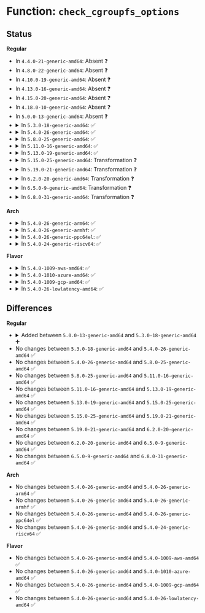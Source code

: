 # Function: <code>check_cgroupfs_options</code>

## Status
<b>Regular</b>
<ul>
<li>
In <code>4.4.0-21-generic-amd64</code>: Absent ❓
</li>
<li>
In <code>4.8.0-22-generic-amd64</code>: Absent ❓
</li>
<li>
In <code>4.10.0-19-generic-amd64</code>: Absent ❓
</li>
<li>
In <code>4.13.0-16-generic-amd64</code>: Absent ❓
</li>
<li>
In <code>4.15.0-20-generic-amd64</code>: Absent ❓
</li>
<li>
In <code>4.18.0-10-generic-amd64</code>: Absent ❓
</li>
<li>
In <code>5.0.0-13-generic-amd64</code>: Absent ❓
</li>
<li>
<details>
<summary>In <code>5.3.0-18-generic-amd64</code>: ✅</summary>

```c
int check_cgroupfs_options(struct fs_context * fc)
```

```json
{
  "name": "check_cgroupfs_options",
  "collision_type": "Unique Static",
  "inline_type": "No",
  "funcs": [
    {
      "addr": 18446744071580270928,
      "name": "check_cgroupfs_options",
      "external": false,
      "loc": "kernel/cgroup/cgroup-v1.c:1005",
      "file": "kernel/cgroup/cgroup-v1.c",
      "inline": "seen, unknown",
      "caller_inline": [],
      "caller_func": [
        "kernel/cgroup/cgroup-v1.c:cgroup1_get_tree",
        "kernel/cgroup/cgroup-v1.c:cgroup1_reconfigure"
      ]
    }
  ],
  "symbols": [
    {
      "addr": 18446744071580270928,
      "name": "check_cgroupfs_options",
      "section": ".text",
      "bind": "STB_LOCAL",
      "size": 296
    }
  ]
}
```
</details>
</li>
<li>
<details>
<summary>In <code>5.4.0-26-generic-amd64</code>: ✅</summary>

```c
int check_cgroupfs_options(struct fs_context * fc)
```

```json
{
  "name": "check_cgroupfs_options",
  "collision_type": "Unique Static",
  "inline_type": "No",
  "funcs": [
    {
      "addr": 18446744071580319984,
      "name": "check_cgroupfs_options",
      "external": false,
      "loc": "kernel/cgroup/cgroup-v1.c:987",
      "file": "kernel/cgroup/cgroup-v1.c",
      "inline": "seen, unknown",
      "caller_inline": [],
      "caller_func": [
        "kernel/cgroup/cgroup-v1.c:cgroup1_get_tree",
        "kernel/cgroup/cgroup-v1.c:cgroup1_reconfigure"
      ]
    }
  ],
  "symbols": [
    {
      "addr": 18446744071580319984,
      "name": "check_cgroupfs_options",
      "section": ".text",
      "bind": "STB_LOCAL",
      "size": 296
    }
  ]
}
```
</details>
</li>
<li>
<details>
<summary>In <code>5.8.0-25-generic-amd64</code>: ✅</summary>

```c
int check_cgroupfs_options(struct fs_context * fc)
```

```json
{
  "name": "check_cgroupfs_options",
  "collision_type": "Unique Static",
  "inline_type": "No",
  "funcs": [
    {
      "addr": 18446744071580391088,
      "name": "check_cgroupfs_options",
      "external": false,
      "loc": "kernel/cgroup/cgroup-v1.c:981",
      "file": "kernel/cgroup/cgroup-v1.c",
      "inline": "seen, unknown",
      "caller_inline": [],
      "caller_func": [
        "kernel/cgroup/cgroup-v1.c:cgroup1_root_to_use",
        "kernel/cgroup/cgroup-v1.c:cgroup1_reconfigure"
      ]
    }
  ],
  "symbols": [
    {
      "addr": 18446744071580391088,
      "name": "check_cgroupfs_options",
      "section": ".text",
      "bind": "STB_LOCAL",
      "size": 347
    }
  ]
}
```
</details>
</li>
<li>
<details>
<summary>In <code>5.11.0-16-generic-amd64</code>: ✅</summary>

```c
int check_cgroupfs_options(struct fs_context * fc)
```

```json
{
  "name": "check_cgroupfs_options",
  "collision_type": "Unique Static",
  "inline_type": "No",
  "funcs": [
    {
      "addr": 18446744071580378144,
      "name": "check_cgroupfs_options",
      "external": false,
      "loc": "kernel/cgroup/cgroup-v1.c:986",
      "file": "kernel/cgroup/cgroup-v1.c",
      "inline": "seen, unknown",
      "caller_inline": [],
      "caller_func": [
        "kernel/cgroup/cgroup-v1.c:cgroup1_root_to_use",
        "kernel/cgroup/cgroup-v1.c:cgroup1_reconfigure"
      ]
    }
  ],
  "symbols": [
    {
      "addr": 18446744071580378144,
      "name": "check_cgroupfs_options",
      "section": ".text",
      "bind": "STB_LOCAL",
      "size": 347
    }
  ]
}
```
</details>
</li>
<li>
<details>
<summary>In <code>5.13.0-19-generic-amd64</code>: ✅</summary>

```c
int check_cgroupfs_options(struct fs_context * fc)
```

```json
{
  "name": "check_cgroupfs_options",
  "collision_type": "Unique Static",
  "inline_type": "No",
  "funcs": [
    {
      "addr": 18446744071580381056,
      "name": "check_cgroupfs_options",
      "external": false,
      "loc": "kernel/cgroup/cgroup-v1.c:992",
      "file": "kernel/cgroup/cgroup-v1.c",
      "inline": "seen, unknown",
      "caller_inline": [],
      "caller_func": [
        "kernel/cgroup/cgroup-v1.c:cgroup1_root_to_use",
        "kernel/cgroup/cgroup-v1.c:cgroup1_reconfigure"
      ]
    }
  ],
  "symbols": [
    {
      "addr": 18446744071580381056,
      "name": "check_cgroupfs_options",
      "section": ".text",
      "bind": "STB_LOCAL",
      "size": 347
    }
  ]
}
```
</details>
</li>
<li>
<details>
<summary>In <code>5.15.0-25-generic-amd64</code>: Transformation ❓</summary>

```c
int check_cgroupfs_options(struct fs_context * fc)
```

```json
{
  "name": "check_cgroupfs_options",
  "collision_type": "Unique Static",
  "inline_type": "No",
  "funcs": [
    {
      "addr": 0,
      "name": "check_cgroupfs_options",
      "external": false,
      "loc": "kernel/cgroup/cgroup-v1.c:1013",
      "file": "kernel/cgroup/cgroup-v1.c",
      "inline": "seen, unknown",
      "caller_inline": [],
      "caller_func": [
        "kernel/cgroup/cgroup-v1.c:cgroup1_root_to_use",
        "kernel/cgroup/cgroup-v1.c:cgroup1_reconfigure"
      ]
    }
  ],
  "symbols": [
    {
      "addr": 18446744071580544688,
      "name": "check_cgroupfs_options",
      "section": ".text",
      "bind": "STB_LOCAL",
      "size": 381
    },
    {
      "addr": 18446744071592161512,
      "name": "check_cgroupfs_options.cold",
      "section": ".text",
      "bind": "STB_LOCAL",
      "size": 61
    }
  ]
}
```
</details>
</li>
<li>
<details>
<summary>In <code>5.19.0-21-generic-amd64</code>: Transformation ❓</summary>

```c
int check_cgroupfs_options(struct fs_context * fc)
```

```json
{
  "name": "check_cgroupfs_options",
  "collision_type": "Unique Static",
  "inline_type": "No",
  "funcs": [
    {
      "addr": 0,
      "name": "check_cgroupfs_options",
      "external": false,
      "loc": "kernel/cgroup/cgroup-v1.c:1004",
      "file": "kernel/cgroup/cgroup-v1.c",
      "inline": "seen, unknown",
      "caller_inline": [],
      "caller_func": [
        "kernel/cgroup/cgroup-v1.c:cgroup1_root_to_use",
        "kernel/cgroup/cgroup-v1.c:cgroup1_reconfigure"
      ]
    }
  ],
  "symbols": [
    {
      "addr": 18446744071580743264,
      "name": "check_cgroupfs_options",
      "section": ".text",
      "bind": "STB_LOCAL",
      "size": 364
    },
    {
      "addr": 18446744071593934557,
      "name": "check_cgroupfs_options.cold",
      "section": ".text",
      "bind": "STB_LOCAL",
      "size": 60
    }
  ]
}
```
</details>
</li>
<li>
<details>
<summary>In <code>6.2.0-20-generic-amd64</code>: Transformation ❓</summary>

```c
int check_cgroupfs_options(struct fs_context * fc)
```

```json
{
  "name": "check_cgroupfs_options",
  "collision_type": "Unique Static",
  "inline_type": "No",
  "funcs": [
    {
      "addr": 0,
      "name": "check_cgroupfs_options",
      "external": false,
      "loc": "kernel/cgroup/cgroup-v1.c:1016",
      "file": "kernel/cgroup/cgroup-v1.c",
      "inline": "seen, unknown",
      "caller_inline": [],
      "caller_func": [
        "kernel/cgroup/cgroup-v1.c:cgroup1_root_to_use",
        "kernel/cgroup/cgroup-v1.c:cgroup1_reconfigure"
      ]
    }
  ],
  "symbols": [
    {
      "addr": 18446744071581019792,
      "name": "check_cgroupfs_options",
      "section": ".text",
      "bind": "STB_LOCAL",
      "size": 364
    },
    {
      "addr": 18446744071596000123,
      "name": "check_cgroupfs_options.cold",
      "section": ".text",
      "bind": "STB_LOCAL",
      "size": 60
    }
  ]
}
```
</details>
</li>
<li>
<details>
<summary>In <code>6.5.0-9-generic-amd64</code>: Transformation ❓</summary>

```c
int check_cgroupfs_options(struct fs_context * fc)
```

```json
{
  "name": "check_cgroupfs_options",
  "collision_type": "Unique Static",
  "inline_type": "No",
  "funcs": [
    {
      "addr": 0,
      "name": "check_cgroupfs_options",
      "external": false,
      "loc": "kernel/cgroup/cgroup-v1.c:1016",
      "file": "kernel/cgroup/cgroup-v1.c",
      "inline": "seen, unknown",
      "caller_inline": [],
      "caller_func": [
        "kernel/cgroup/cgroup-v1.c:cgroup1_root_to_use",
        "kernel/cgroup/cgroup-v1.c:cgroup1_reconfigure"
      ]
    }
  ],
  "symbols": [
    {
      "addr": 18446744071581108128,
      "name": "check_cgroupfs_options",
      "section": ".text",
      "bind": "STB_LOCAL",
      "size": 364
    },
    {
      "addr": 18446744071596518286,
      "name": "check_cgroupfs_options.cold",
      "section": ".text",
      "bind": "STB_LOCAL",
      "size": 60
    }
  ]
}
```
</details>
</li>
<li>
<details>
<summary>In <code>6.8.0-31-generic-amd64</code>: Transformation ❓</summary>

```c
int check_cgroupfs_options(struct fs_context * fc)
```

```json
{
  "name": "check_cgroupfs_options",
  "collision_type": "Unique Static",
  "inline_type": "No",
  "funcs": [
    {
      "addr": 0,
      "name": "check_cgroupfs_options",
      "external": false,
      "loc": "kernel/cgroup/cgroup-v1.c:1015",
      "file": "kernel/cgroup/cgroup-v1.c",
      "inline": "seen, unknown",
      "caller_inline": [],
      "caller_func": [
        "kernel/cgroup/cgroup-v1.c:cgroup1_root_to_use",
        "kernel/cgroup/cgroup-v1.c:cgroup1_reconfigure"
      ]
    }
  ],
  "symbols": [
    {
      "addr": 18446744071581205936,
      "name": "check_cgroupfs_options",
      "section": ".text",
      "bind": "STB_LOCAL",
      "size": 364
    },
    {
      "addr": 18446744071597418529,
      "name": "check_cgroupfs_options.cold",
      "section": ".text",
      "bind": "STB_LOCAL",
      "size": 60
    }
  ]
}
```
</details>
</li>
</ul>
<b>Arch</b>
<ul>
<li>
<details>
<summary>In <code>5.4.0-26-generic-arm64</code>: ✅</summary>

```c
int check_cgroupfs_options(struct fs_context * fc)
```

```json
{
  "name": "check_cgroupfs_options",
  "collision_type": "Unique Static",
  "inline_type": "No",
  "funcs": [
    {
      "addr": 18446603336491576400,
      "name": "check_cgroupfs_options",
      "external": false,
      "loc": "kernel/cgroup/cgroup-v1.c:987",
      "file": "kernel/cgroup/cgroup-v1.c",
      "inline": "seen, unknown",
      "caller_inline": [],
      "caller_func": [
        "kernel/cgroup/cgroup-v1.c:cgroup1_get_tree",
        "kernel/cgroup/cgroup-v1.c:cgroup1_reconfigure"
      ]
    }
  ],
  "symbols": [
    {
      "addr": 18446603336491576400,
      "name": "check_cgroupfs_options",
      "section": ".text",
      "bind": "STB_LOCAL",
      "size": 356
    }
  ]
}
```
</details>
</li>
<li>
<details>
<summary>In <code>5.4.0-26-generic-armhf</code>: ✅</summary>

```c
int check_cgroupfs_options(struct fs_context * fc)
```

```json
{
  "name": "check_cgroupfs_options",
  "collision_type": "Unique Static",
  "inline_type": "No",
  "funcs": [
    {
      "addr": 3225539640,
      "name": "check_cgroupfs_options",
      "external": false,
      "loc": "kernel/cgroup/cgroup-v1.c:987",
      "file": "kernel/cgroup/cgroup-v1.c",
      "inline": "seen, unknown",
      "caller_inline": [],
      "caller_func": [
        "kernel/cgroup/cgroup-v1.c:cgroup1_get_tree",
        "kernel/cgroup/cgroup-v1.c:cgroup1_reconfigure"
      ]
    }
  ],
  "symbols": [
    {
      "addr": 3225539640,
      "name": "check_cgroupfs_options",
      "section": ".text",
      "bind": "STB_LOCAL",
      "size": 376
    }
  ]
}
```
</details>
</li>
<li>
<details>
<summary>In <code>5.4.0-26-generic-ppc64el</code>: ✅</summary>

```c
int check_cgroupfs_options(struct fs_context * fc)
```

```json
{
  "name": "check_cgroupfs_options",
  "collision_type": "Unique Static",
  "inline_type": "No",
  "funcs": [
    {
      "addr": 13835058055284554992,
      "name": "check_cgroupfs_options",
      "external": false,
      "loc": "kernel/cgroup/cgroup-v1.c:987",
      "file": "kernel/cgroup/cgroup-v1.c",
      "inline": "seen, unknown",
      "caller_inline": [],
      "caller_func": [
        "kernel/cgroup/cgroup-v1.c:cgroup1_get_tree",
        "kernel/cgroup/cgroup-v1.c:cgroup1_reconfigure"
      ]
    }
  ],
  "symbols": [
    {
      "addr": 13835058055284554992,
      "name": "check_cgroupfs_options",
      "section": ".text",
      "bind": "STB_LOCAL",
      "size": 480
    }
  ]
}
```
</details>
</li>
<li>
<details>
<summary>In <code>5.4.0-24-generic-riscv64</code>: ✅</summary>

```c
int check_cgroupfs_options(struct fs_context * fc)
```

```json
{
  "name": "check_cgroupfs_options",
  "collision_type": "Unique Static",
  "inline_type": "No",
  "funcs": [
    {
      "addr": 18446743936271987032,
      "name": "check_cgroupfs_options",
      "external": false,
      "loc": "kernel/cgroup/cgroup-v1.c:987",
      "file": "kernel/cgroup/cgroup-v1.c",
      "inline": "seen, unknown",
      "caller_inline": [],
      "caller_func": [
        "kernel/cgroup/cgroup-v1.c:cgroup1_get_tree",
        "kernel/cgroup/cgroup-v1.c:cgroup1_reconfigure"
      ]
    }
  ],
  "symbols": [
    {
      "addr": 18446743936271987032,
      "name": "check_cgroupfs_options",
      "section": ".text",
      "bind": "STB_LOCAL",
      "size": 312
    }
  ]
}
```
</details>
</li>
</ul>
<b>Flavor</b>
<ul>
<li>
<details>
<summary>In <code>5.4.0-1009-aws-amd64</code>: ✅</summary>

```c
int check_cgroupfs_options(struct fs_context * fc)
```

```json
{
  "name": "check_cgroupfs_options",
  "collision_type": "Unique Static",
  "inline_type": "No",
  "funcs": [
    {
      "addr": 18446744071580288784,
      "name": "check_cgroupfs_options",
      "external": false,
      "loc": "kernel/cgroup/cgroup-v1.c:987",
      "file": "kernel/cgroup/cgroup-v1.c",
      "inline": "seen, unknown",
      "caller_inline": [],
      "caller_func": [
        "kernel/cgroup/cgroup-v1.c:cgroup1_get_tree",
        "kernel/cgroup/cgroup-v1.c:cgroup1_reconfigure"
      ]
    }
  ],
  "symbols": [
    {
      "addr": 18446744071580288784,
      "name": "check_cgroupfs_options",
      "section": ".text",
      "bind": "STB_LOCAL",
      "size": 296
    }
  ]
}
```
</details>
</li>
<li>
<details>
<summary>In <code>5.4.0-1010-azure-amd64</code>: ✅</summary>

```c
int check_cgroupfs_options(struct fs_context * fc)
```

```json
{
  "name": "check_cgroupfs_options",
  "collision_type": "Unique Static",
  "inline_type": "No",
  "funcs": [
    {
      "addr": 18446744071580236160,
      "name": "check_cgroupfs_options",
      "external": false,
      "loc": "kernel/cgroup/cgroup-v1.c:987",
      "file": "kernel/cgroup/cgroup-v1.c",
      "inline": "seen, unknown",
      "caller_inline": [],
      "caller_func": [
        "kernel/cgroup/cgroup-v1.c:cgroup1_get_tree",
        "kernel/cgroup/cgroup-v1.c:cgroup1_reconfigure"
      ]
    }
  ],
  "symbols": [
    {
      "addr": 18446744071580236160,
      "name": "check_cgroupfs_options",
      "section": ".text",
      "bind": "STB_LOCAL",
      "size": 296
    }
  ]
}
```
</details>
</li>
<li>
<details>
<summary>In <code>5.4.0-1009-gcp-amd64</code>: ✅</summary>

```c
int check_cgroupfs_options(struct fs_context * fc)
```

```json
{
  "name": "check_cgroupfs_options",
  "collision_type": "Unique Static",
  "inline_type": "No",
  "funcs": [
    {
      "addr": 18446744071580280032,
      "name": "check_cgroupfs_options",
      "external": false,
      "loc": "kernel/cgroup/cgroup-v1.c:987",
      "file": "kernel/cgroup/cgroup-v1.c",
      "inline": "seen, unknown",
      "caller_inline": [],
      "caller_func": [
        "kernel/cgroup/cgroup-v1.c:cgroup1_get_tree",
        "kernel/cgroup/cgroup-v1.c:cgroup1_reconfigure"
      ]
    }
  ],
  "symbols": [
    {
      "addr": 18446744071580280032,
      "name": "check_cgroupfs_options",
      "section": ".text",
      "bind": "STB_LOCAL",
      "size": 296
    }
  ]
}
```
</details>
</li>
<li>
<details>
<summary>In <code>5.4.0-26-lowlatency-amd64</code>: ✅</summary>

```c
int check_cgroupfs_options(struct fs_context * fc)
```

```json
{
  "name": "check_cgroupfs_options",
  "collision_type": "Unique Static",
  "inline_type": "No",
  "funcs": [
    {
      "addr": 18446744071580334352,
      "name": "check_cgroupfs_options",
      "external": false,
      "loc": "kernel/cgroup/cgroup-v1.c:987",
      "file": "kernel/cgroup/cgroup-v1.c",
      "inline": "seen, unknown",
      "caller_inline": [],
      "caller_func": [
        "kernel/cgroup/cgroup-v1.c:cgroup1_get_tree",
        "kernel/cgroup/cgroup-v1.c:cgroup1_reconfigure"
      ]
    }
  ],
  "symbols": [
    {
      "addr": 18446744071580334352,
      "name": "check_cgroupfs_options",
      "section": ".text",
      "bind": "STB_LOCAL",
      "size": 296
    }
  ]
}
```
</details>
</li>
</ul>

## Differences
<b>Regular</b>
<ul>
<li>
<details>
<summary>Added between <code>5.0.0-13-generic-amd64</code> and <code>5.3.0-18-generic-amd64</code> ➕</summary>

```c
int check_cgroupfs_options(struct fs_context * fc)
```
</details>
</li>
<li>
No changes between <code>5.3.0-18-generic-amd64</code> and <code>5.4.0-26-generic-amd64</code> ✅
</li>
<li>
No changes between <code>5.4.0-26-generic-amd64</code> and <code>5.8.0-25-generic-amd64</code> ✅
</li>
<li>
No changes between <code>5.8.0-25-generic-amd64</code> and <code>5.11.0-16-generic-amd64</code> ✅
</li>
<li>
No changes between <code>5.11.0-16-generic-amd64</code> and <code>5.13.0-19-generic-amd64</code> ✅
</li>
<li>
No changes between <code>5.13.0-19-generic-amd64</code> and <code>5.15.0-25-generic-amd64</code> ✅
</li>
<li>
No changes between <code>5.15.0-25-generic-amd64</code> and <code>5.19.0-21-generic-amd64</code> ✅
</li>
<li>
No changes between <code>5.19.0-21-generic-amd64</code> and <code>6.2.0-20-generic-amd64</code> ✅
</li>
<li>
No changes between <code>6.2.0-20-generic-amd64</code> and <code>6.5.0-9-generic-amd64</code> ✅
</li>
<li>
No changes between <code>6.5.0-9-generic-amd64</code> and <code>6.8.0-31-generic-amd64</code> ✅
</li>
</ul>
<b>Arch</b>
<ul>
<li>
No changes between <code>5.4.0-26-generic-amd64</code> and <code>5.4.0-26-generic-arm64</code> ✅
</li>
<li>
No changes between <code>5.4.0-26-generic-amd64</code> and <code>5.4.0-26-generic-armhf</code> ✅
</li>
<li>
No changes between <code>5.4.0-26-generic-amd64</code> and <code>5.4.0-26-generic-ppc64el</code> ✅
</li>
<li>
No changes between <code>5.4.0-26-generic-amd64</code> and <code>5.4.0-24-generic-riscv64</code> ✅
</li>
</ul>
<b>Flavor</b>
<ul>
<li>
No changes between <code>5.4.0-26-generic-amd64</code> and <code>5.4.0-1009-aws-amd64</code> ✅
</li>
<li>
No changes between <code>5.4.0-26-generic-amd64</code> and <code>5.4.0-1010-azure-amd64</code> ✅
</li>
<li>
No changes between <code>5.4.0-26-generic-amd64</code> and <code>5.4.0-1009-gcp-amd64</code> ✅
</li>
<li>
No changes between <code>5.4.0-26-generic-amd64</code> and <code>5.4.0-26-lowlatency-amd64</code> ✅
</li>
</ul>
